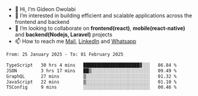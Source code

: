 - 👋 Hi, I’m Gideon Owolabi
- 👀 I’m interested in building efficient and scalable applications across the frontend and backend
- 💞️ I’m looking to collaborate on <b>frontend(react)</b>, <b>mobile(react-native)</b> and <b>backend(Nodejs, Laravel)</b> projects
- 📫 How to reach me <a href="mailto:gideoniyin2021@gmail.com">Mail</a>, <a href="https://www.linkedin.com/in/gideon-owolabi-9b667a232/">LinkedIn</a> and <a href="https://wa.me/2348055377085">Whatsapp</a>

<!---
gude1/gude1 is a ✨ special ✨ repository because its `README.md` (this file) appears on your GitHub profile.
You can click the Preview link to take a look at your changes.
--->

<!--START_SECTION:waka-->

```txt
From: 25 January 2025 - To: 01 February 2025

TypeScript   30 hrs 4 mins   █████████████████████▓░░░   86.84 %
JSON         3 hrs 17 mins   ██▒░░░░░░░░░░░░░░░░░░░░░░   09.49 %
GraphQL      27 mins         ▒░░░░░░░░░░░░░░░░░░░░░░░░   01.32 %
JavaScript   22 mins         ▒░░░░░░░░░░░░░░░░░░░░░░░░   01.10 %
TSConfig     9 mins          ░░░░░░░░░░░░░░░░░░░░░░░░░   00.46 %
```

<!--END_SECTION:waka-->
